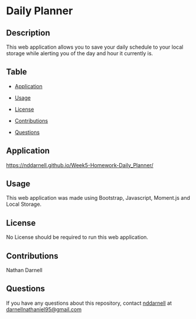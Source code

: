 # Daily Planner

## Description

This web application allows you to save your daily schedule to your local storage while alerting you of the day and hour it currently is.

## Table

* [Application](#application)

* [Usage](#usage)

* [License](#license)

* [Contributions](#contributions)

* [Questions](#questions)

## Application

https://nddarnell.github.io/Week5-Homework-Daily_Planner/

## Usage

This web application was made using Bootstrap, Javascript, Moment.js and Local Storage.

## License

No License should be required to run this web application.

## Contributions

Nathan Darnell

## Questions

If you have any questions about this repository, contact [nddarnell](https://github.com/nddarnell) at darnellnathaniel95@gmail.com



